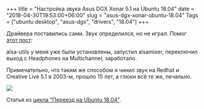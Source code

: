 +++
title = "Настройка звука Asus DGX Xonar 5.1 на Ubuntu 18.04"
date = "2018-04-30T19:53:00+06:00"
slug = "asus-dgx-xonar-ubuntu-18.04"
Tags = ["ubuntu desktop", "asus-dgx", "drivers", "18.04"]
+++

Драйвера поставились сами. Звук определился, но не играл. Помог [этот пост](https://askubuntu.com/questions/598759/asus-xonar-dgx-recognized-but-no-sound):

alsa-utils у меня уже были установлены, запустил alsamixer, переключил выход с Headphones на Multichannel, заработало.

Примечательно, что таким же способом я чинил звук на Redhat и Creative Live 5.1 в 2003-м, прошло 15 лет, а глюки всё те же, печально.

<img src="/images/2018-04/asus-dgx-alsamixer.jpg" />

<!--more-->

Статья из [цикла "Переезд на Ubuntu 18.04"](/blog/2018/04/30/windows-ubuntu-18.04-migrate/).
